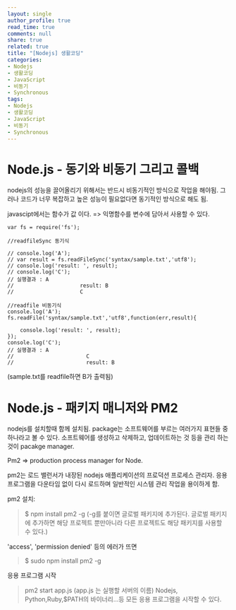 ```yaml
---
layout: single
author_profile: true
read_time: true
comments: null
share: true
related: true
title: "[Nodejs] 생활코딩"
categories:
- Nodejs
- 생활코딩
- JavaScript
- 비동기
- Synchronous
tags:
- Nodejs
- 생활코딩
- JavaScript
- 비동기
- Synchronous
---
```


# Node.js - 동기와 비동기 그리고 콜백

nodejs의 성능을 끌어올리기 위해서는 반드시 비동기적인 방식으로 작업을 해야됨.
그러나 코드가 너무 복잡하고 높은 성능이 필요없다면 동기적인 방식으로 해도 됨.

javascipt에서는 함수가 값 이다.
=> 익명함수를 변수에 담아서 사용할 수 있다.

```
var fs = require('fs');

//readfileSync 동기식

// console.log('A');
// var result = fs.readFileSync('syntax/sample.txt','utf8');
// console.log('result: ', result);
// console.log('C');
// 실행결과 : A
//                     result: B
//                     C

//readfile 비동기식
console.log('A');
fs.readFile('syntax/sample.txt','utf8',function(err,result){
    
    console.log('result: ', result);
});
console.log('C');
// 실행결과 : A
//                       C
//                       result: B
```

(sample.txt를 readfile하면  B가 출력됨)

# Node.js - 패키지 매니저와 PM2

nodejs를 설치할때 함께 설치됨.
package는 소프트웨어를 부르는 여러가지 표현들 중 하나라고 볼 수 있다.
소프트웨어를 생성하고 삭제하고, 업데이트하는 것 등을 관리 하는 것이 pacakge manager.

Pm2 => production process manager for Node.

pm2는 로드 밸런서가 내장된 nodejs 애플리케이션의 프로덕션 프로세스 관리자. 응용 프로그램을 다운타임 없이 다시 로드하며 일반적인 시스템 관리 작업을 용이하게 함.

pm2 설치:

> $ npm install pm2 -g
(-g를 붙이면 글로벌 패키지에 추가된다. 글로벌 패키지에 추가하면 해당 프로젝트 뿐만아니라 다른 프로젝트도 해당 패키지를 사용할 수 있다.)

'access', 'permission denied' 등의 에러가 뜨면 
>$ sudo npm install pm2 -g


응용 프로그램 시작
> pm2 start app.js
		(app.js 는 실행할 서버의 이름)
		Nodejs, Python,Ruby,$PATH의 바이너리...등 모든 응용 프로그램을 시작할 수 있다.